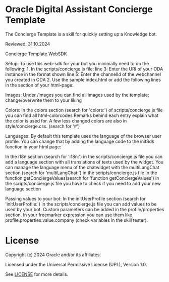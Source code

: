 # Oracle Digital Assistant Concierge Template
 
The Concierge Template is a skill for quickly setting up a Knowledge bot.

Reviewed: 31.10.2024

Concierge Template WebSDK

Setup:
  To use this web-sdk for your bot you minimally need to do the following:
    1. In the scripts/concierge.js file:
        line 3: Enter the URI of your ODA instance in the format shown
        line 5: Enter the channelId of the webchannel you created in ODA
    2. Use the sample index.html or add the following lines in the <head> section of your html-page:
        <script src="scripts/concierge.js" defer></script>
        <script src="scripts/settings.js" defer></script>
        <script src="scripts/web-sdk.js" onload="initSdk('Bots')" defer></script>

Images:
  Under /images you can find all images used by the template; change/overwrite them to your liking

Colors:
  In the colors section (search for 'colors:') of scripts/concierge.js file you can find all html-colorcodes
  Remarks behind each entry explain what the color is used for.
  A few less changed colors are also in style/concierge.css. (search for '#')

Languages:
By default this template uses the language of the browser user profile.
You can change that by adding the language code to the initSdk function in your html page:
  <script src="scripts/web-sdk.js" onload="initSdk('Bots','fr')" defer></script>
In the i18n section (search for 'i18n:') in the scripts/concierge.js file you can add a language section with all translations of texts used by the widget.
You can manage the language menu of the chatwidget with the multiLangChat section (search for 'multiLangChat:') in the scripts/concierge.js file 
In the function getConciergeValues(search for 'function getConciergeValues') in the scripts/concierge.js file you have to check if you need to add your new language section

Passing values to your bot:
In the initUserProfile section (search for 'initUserProfile:') in the scripts/concierge.js file you can add values to be used by your bot. Custom parameters can be added in the profile/properties section.
In your freemarker expression you can use them like profile.properties.value.company (check variables in the skill tester).
 
# License
 
Copyright (c) 2024 Oracle and/or its affiliates.
 
Licensed under the Universal Permissive License (UPL), Version 1.0.
 
See [LICENSE](https://github.com/oracle-devrel/technology-engineering/blob/main/LICENSE) for more details.
